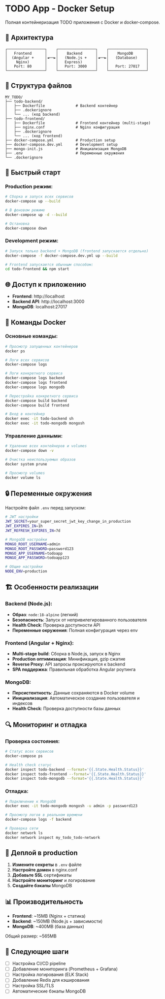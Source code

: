 # TODO App - Docker Setup

Полная контейнеризация TODO приложения с Docker и docker-compose.

## 🐳 Архитектура

```
┌─────────────────┐    ┌─────────────────┐    ┌─────────────────┐
│   Frontend      │    │    Backend      │    │    MongoDB      │
│  (Angular +     │◄──►│   (Node.js +    │◄──►│   (Database)    │
│    Nginx)       │    │   Express)      │    │                 │
│   Port: 80      │    │   Port: 3000    │    │   Port: 27017   │
└─────────────────┘    └─────────────────┘    └─────────────────┘
```

## 📁 Структура файлов

```
MY_TODO/
├── todo-backend/
│   ├── Dockerfile              # Backend контейнер
│   ├── .dockerignore
│   └── ... (код backend)
├── todo-frontend/
│   ├── Dockerfile              # Frontend контейнер (multi-stage)
│   ├── nginx.conf              # Nginx конфигурация
│   ├── .dockerignore
│   └── ... (код frontend)
├── docker-compose.yml          # Production setup
├── docker-compose.dev.yml      # Development setup
├── mongo-init.js               # Инициализация MongoDB
├── .env                        # Переменные окружения
└── .dockerignore
```

## 🚀 Быстрый старт

### Production режим:
```bash
# Сборка и запуск всех сервисов
docker-compose up --build

# В фоновом режиме
docker-compose up -d --build

# Остановка
docker-compose down
```

### Development режим:
```bash
# Запуск только backend + MongoDB (frontend запускается отдельно)
docker-compose -f docker-compose.dev.yml up --build

# Frontend запускается обычным способом:
cd todo-frontend && npm start
```

## 🌐 Доступ к приложению

- **Frontend**: http://localhost
- **Backend API**: http://localhost:3000
- **MongoDB**: localhost:27017

## 🔧 Команды Docker

### Основные команды:
```bash
# Просмотр запущенных контейнеров
docker ps

# Логи всех сервисов
docker-compose logs

# Логи конкретного сервиса
docker-compose logs backend
docker-compose logs frontend
docker-compose logs mongodb

# Перестройка конкретного сервиса
docker-compose build backend
docker-compose build frontend

# Вход в контейнер
docker exec -it todo-backend sh
docker exec -it todo-mongodb mongosh
```

### Управление данными:
```bash
# Удаление всех контейнеров и volumes
docker-compose down -v

# Очистка неиспользуемых образов
docker system prune

# Просмотр volumes
docker volume ls
```

## 🔒 Переменные окружения

Настройте файл `.env` перед запуском:

```bash
# JWT настройки
JWT_SECRET=your_super_secret_jwt_key_change_in_production
JWT_EXPIRES_IN=1h
JWT_REFRESH_EXPIRES_IN=7d

# MongoDB настройки
MONGO_ROOT_USERNAME=admin
MONGO_ROOT_PASSWORD=password123
MONGO_APP_USERNAME=todoapp
MONGO_APP_PASSWORD=todoapp123

# Общие настройки
NODE_ENV=production
```

## 🏗️ Особенности реализации

### Backend (Node.js):
- **Образ**: `node:18-alpine` (легкий)
- **Безопасность**: Запуск от непривилегированного пользователя
- **Health Check**: Проверка доступности API
- **Переменные окружения**: Полная конфигурация через env

### Frontend (Angular + Nginx):
- **Multi-stage build**: Сборка в Node.js, запуск в Nginx
- **Production оптимизация**: Минификация, gzip сжатие
- **Reverse Proxy**: API запросы проксируются к backend
- **SPA поддержка**: Правильная обработка Angular роутинга

### MongoDB:
- **Персистентность**: Данные сохраняются в Docker volume
- **Инициализация**: Автоматическое создание пользователя и индексов
- **Health Check**: Проверка доступности базы данных

## 🔍 Мониторинг и отладка

### Проверка состояния:
```bash
# Статус всех сервисов
docker-compose ps

# Health check статус
docker inspect todo-backend --format='{{.State.Health.Status}}'
docker inspect todo-frontend --format='{{.State.Health.Status}}'
docker inspect todo-mongodb --format='{{.State.Health.Status}}'
```

### Отладка:
```bash
# Подключение к MongoDB
docker exec -it todo-mongodb mongosh -u admin -p password123

# Просмотр логов в реальном времени
docker-compose logs -f backend

# Проверка сети
docker network ls
docker network inspect my_todo_todo-network
```

## 🚀 Деплой в production

1. **Измените секреты** в `.env` файле
2. **Настройте домен** в nginx.conf
3. **Добавьте SSL** сертификаты
4. **Настройте мониторинг** и логирование
5. **Создайте бэкапы** MongoDB

## 📊 Производительность

- **Frontend**: ~15MB (Nginx + статика)
- **Backend**: ~150MB (Node.js + зависимости)
- **MongoDB**: ~400MB (база данных)

Общий размер: ~565MB

## 🎯 Следующие шаги

- [ ] Настройка CI/CD pipeline
- [ ] Добавление мониторинга (Prometheus + Grafana)
- [ ] Настройка логирования (ELK Stack)
- [ ] Добавление Redis для кэширования
- [ ] Настройка SSL/TLS
- [ ] Автоматические бэкапы MongoDB

